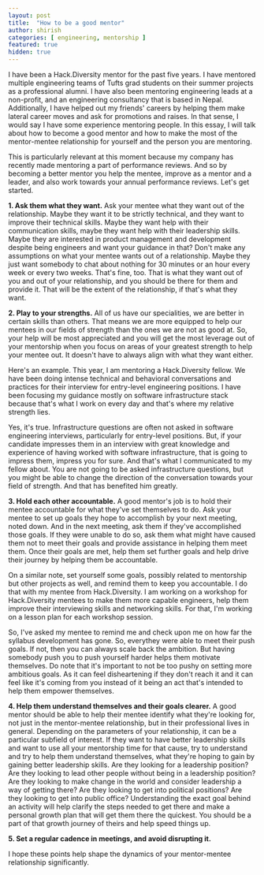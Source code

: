 ```yaml
---
layout: post
title:  "How to be a good mentor"
author: shirish
categories: [ engineering, mentorship ]
featured: true
hidden: true
---
```


I have been a Hack.Diversity mentor for the past five years. I have mentored multiple engineering teams of Tufts grad students on their summer projects as a professional alumni. I have also been mentoring engineering leads at a non-profit, and an engineering consultancy that is based in Nepal. Additionally, I have helped out my friends' careers by helping them make lateral career moves and ask for promotions and raises. In that sense, I would say I have some experience mentoring people. In this essay, I will talk about how to become a good mentor and how to make the most of the mentor-mentee relationship for yourself and the person you are mentoring.

This is particularly relevant at this moment because my company has recently made mentoring a part of performance reviews. And so by becoming a better mentor you help the mentee, improve as a mentor and a leader, and also work towards your annual performance reviews. Let's get started.

**1. Ask them what they want.** Ask your mentee what they want out of the relationship. Maybe they want it to be strictly technical, and they want to improve their technical skills. Maybe they want help with their communication skills, maybe they want help with their leadership skills. Maybe they are interested in product management and development despite being engineers and want your guidance in that? Don't make any assumptions on what your mentee wants out of a relationship. Maybe they just want somebody to chat about nothing for 30 minutes or an hour every week or every two weeks. That's fine, too. That is what they want out of you and out of your relationship, and you should be there for them and provide it. That will be the extent of the relationship, if that's what they want.

**2. Play to your strengths.** All of us have our specialities, we are better in certain skills than others. That means we are more equipped to help our mentees in our fields of strength than the ones we are not as good at. So, your help will be most appreciated and you will get the most leverage out of your mentorship when you focus on areas of your greatest strength to help your mentee out. It doesn't have to always align with what they want either.

Here's an example. This year, I am mentoring a Hack.Diversity fellow. We have been doing intense technical and behavioral conversations and practices for their interview for entry-level engineering positions. I have been focusing my guidance mostly on software infrastructure stack because that's what I work on every day and that's where my relative strength lies.

Yes, it's true. Infrastructure questions are often not asked in software engineering interviews, particularly for entry-level positions. But, if your candidate impresses them in an interview with great knowledge and experience of having worked with software infrastructure, that is going to impress them, impress you for sure. And that's what I communicated to my fellow about. You are not going to be asked infrastructure questions, but you might be able to change the direction of the conversation towards your field of strength. And that has benefited him greatly.

**3. Hold each other accountable.** A good mentor's job is to hold their mentee accountable for what they've set themselves to do. Ask your mentee to set up goals they hope to accomplish by your next meeting, noted down. And in the next meeting, ask them if they've accomplished those goals. If they were unable to do so, ask them what might have caused them not to meet their goals and provide assistance in helping them meet them. Once their goals are met, help them set further goals and help drive their journey by helping them be accountable.

On a similar note, set yourself some goals, possibly related to mentorship but other projects as well, and remind them to keep you accountable. I do that with my mentee from Hack.Diversity. I am working on a workshop for Hack.Diversity mentees to make them more capable engineers, help them improve their interviewing skills and networking skills. For that, I'm working on a lesson plan for each workshop session.

So, I've asked my mentee to remind me and check upon me on how far the syllabus development has gone. So, everythey were able to meet their push goals. If not, then you can always scale back the ambition. But having somebody push you to push yourself harder helps them motivate themselves. Do note that it's important to not be too pushy on setting more ambitious goals. As it can feel disheartening if they don't reach it and it can feel like it's coming from you instead of it being an act that's intended to help them empower themselves.

**4. Help them understand themselves and their goals clearer.** A good mentor should be able to help their mentee identify what they're looking for, not just in the mentor-mentee relationship, but in their professional lives in general. Depending on the parameters of your relationship, it can be a particular subfield of interest. If they want to have better leadership skills and want to use all your mentorship time for that cause, try to understand and try to help them understand themselves, what they're hoping to gain by gaining better leadership skills. Are they looking for a leadership position? Are they looking to lead other people without being in a leadership position? Are they looking to make change in the world and consider leadership a way of getting there? Are they looking to get into political positions? Are they looking to get into public office? Understanding the exact goal behind an activity will help clarify the steps needed to get there and make a personal growth plan that will get them there the quickest. You should be a part of that growth journey of theirs and help speed things up.

**5. Set a regular cadence in meetings, and avoid disrupting it.**

I hope these points help shape the dynamics of your mentor-mentee relationship significantly.